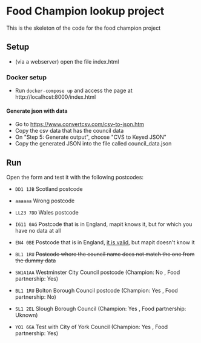 # Food Champion lookup project

This is the skeleton of the code for the food champion project

## Setup 

- (via a webserver) open the file index.html

### Docker setup

- Run `docker-compose up` and access the page at http://localhost:8000/index.html

#### Generate json with data

* Go to https://www.convertcsv.com/csv-to-json.htm
* Copy the csv data that has the council data
* On "Step 5: Generate output", choose "CVS to Keyed JSON"
* Copy the generated JSON into the file called council_data.json 

## Run

Open the form and test it with the following postcodes: 



* `DD1 1JB`   Scotland postcode 

* `aaaaaa`  Wrong postcode

* `LL23 7DD`  Wales postcode

* `IG11 0AG` Postcode that is in England, mapit knows it, but for which you have no data at all

* `EN4 0BE` Postcode that is in England, [it is valid](https://www.doogal.co.uk/ShowMap.php?postcode=EN4%200BE), but mapit doesn't know it

* `BL1 1RU` ~~Postcode where the council name does not match the one from the dummy data~~

* `SW1A1AA` Westminster City Council postcode (Champion: No , Food partnership: Yes)

* `BL1 1RU` Bolton Borough Council postcode (Champion: Yes , Food partnership: No)

* `SL1 2EL` Slough Borough Council  (Champion: Yes , Food partnership: Uknown)

* `YO1 6GA` Test with City of York Council (Champion: Yes , Food partnership: Yes)


